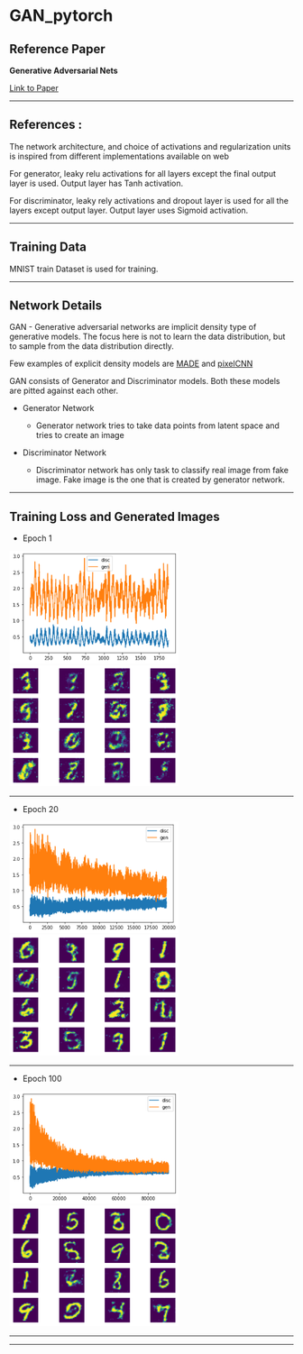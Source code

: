 # GAN_pytorch

## Reference Paper

**Generative Adversarial Nets** 

[Link to Paper](https://arxiv.org/pdf/1406.2661.pdf)

---

## References : 

The network architecture, and choice of activations and regularization units is inspired from different implementations available on web

For generator, leaky relu activations for all layers except the final output layer is used. Output layer has Tanh activation. 

For discriminator, leaky rely activations and dropout layer is used for all the layers except output layer. Output layer uses Sigmoid activation. 

--- 

## Training Data

MNIST train Dataset is used for training. 

--- 

## Network Details

GAN - Generative adversarial networks are implicit density type of generative models. The focus here is not to learn the data distribution, but to sample from the data distribution directly. 

Few examples of explicit density models are [MADE](https://github.com/pranayKD/MADE_pytorch) and [pixelCNN](https://github.com/pranayKD/basic_pixel_cnn_pytorch)

GAN consists of Generator and Discriminator models. Both these models are pitted against each other. 

* Generator Network
  * Generator network tries to take data points from latent space and tries to create an image

* Discriminator Network
  * Discriminator network has only task to classify real image from fake image. Fake image is the one that is created by generator network. 



----
## Training Loss and Generated Images

* Epoch 1
<p float="left">
  <img src="Images/epoch_1_loss.png" width="300" /> 
  <img src="Images/epoch_1_digits.png" width="300" /> 
</p>

---
* Epoch 20
<p float="left">
  <img src="Images/epoch_20_loss.png" width="300" /> 
  <img src="Images/epoch_20_digits.png" width="300" /> 
</p>

---

* Epoch 100

<p float="left">
  <img src="Images/epoch_100_loss.png" width="300" /> 
  <img src="Images/epoch_100_digits.png" width="300" /> 
</p>

---



----
